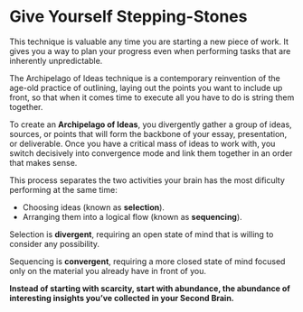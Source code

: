 # Give Yourself Stepping-Stones

This technique is valuable any time you are starting a new piece of work.
It gives you a way to plan your progress even when performing tasks that are inherently unpredictable.

The Archipelago of Ideas technique is a contemporary reinvention of the age-old practice of outlining, laying out the points you want to include up front, so that when it comes time to execute all you have to do is string them together.

To create an **Archipelago of Ideas**, you divergently gather a group of ideas, sources, or points that will form the backbone of your essay, presentation, or deliverable.
Once you have a critical mass of ideas to work with, you switch decisively into convergence mode and link them together in an order that makes sense.

This process separates the two activities your brain has the most dificulty performing at the same time:
- Choosing ideas (known as **selection**).
- Arranging them into a logical flow (known as **sequencing**).

Selection is **divergent**, requiring an open state of mind that is willing to consider any possibility.

Sequencing is **convergent**, requiring a more closed state of mind focused only on the material you already have in front of you.

**Instead of starting with scarcity, start with abundance, the abundance of interesting insights you’ve collected in your Second Brain.**